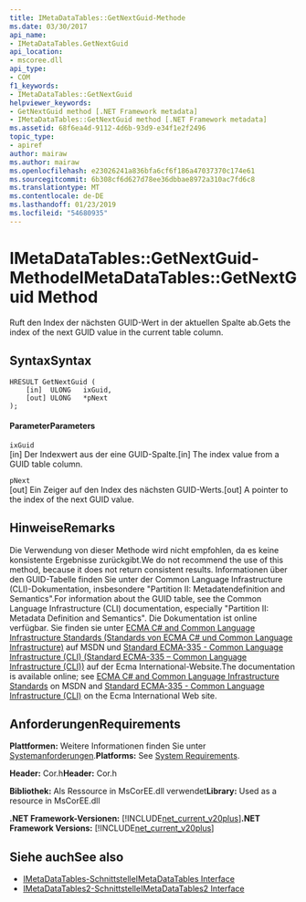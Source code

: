 ```yaml
---
title: IMetaDataTables::GetNextGuid-Methode
ms.date: 03/30/2017
api_name:
- IMetaDataTables.GetNextGuid
api_location:
- mscoree.dll
api_type:
- COM
f1_keywords:
- IMetaDataTables::GetNextGuid
helpviewer_keywords:
- GetNextGuid method [.NET Framework metadata]
- IMetaDataTables::GetNextGuid method [.NET Framework metadata]
ms.assetid: 68f6ea4d-9112-4d6b-93d9-e34f1e2f2496
topic_type:
- apiref
author: mairaw
ms.author: mairaw
ms.openlocfilehash: e23026241a836bfa6cf6f186a47037370c174e61
ms.sourcegitcommit: 6b308cf6d627d78ee36dbbae8972a310ac7fd6c8
ms.translationtype: MT
ms.contentlocale: de-DE
ms.lasthandoff: 01/23/2019
ms.locfileid: "54680935"
---
```

# <a name="imetadatatablesgetnextguid-method"></a><span data-ttu-id="18d95-102">IMetaDataTables::GetNextGuid-Methode</span><span class="sxs-lookup"><span data-stu-id="18d95-102">IMetaDataTables::GetNextGuid Method</span></span>
<span data-ttu-id="18d95-103">Ruft den Index der nächsten GUID-Wert in der aktuellen Spalte ab.</span><span class="sxs-lookup"><span data-stu-id="18d95-103">Gets the index of the next GUID value in the current table column.</span></span>  
  
## <a name="syntax"></a><span data-ttu-id="18d95-104">Syntax</span><span class="sxs-lookup"><span data-stu-id="18d95-104">Syntax</span></span>  
  
```  
HRESULT GetNextGuid (  
    [in]  ULONG   ixGuid,  
    [out] ULONG   *pNext  
);  
```  
  
#### <a name="parameters"></a><span data-ttu-id="18d95-105">Parameter</span><span class="sxs-lookup"><span data-stu-id="18d95-105">Parameters</span></span>  
 `ixGuid`  
 <span data-ttu-id="18d95-106">[in] Der Indexwert aus der eine GUID-Spalte.</span><span class="sxs-lookup"><span data-stu-id="18d95-106">[in] The index value from a GUID table column.</span></span>  
  
 `pNext`  
 <span data-ttu-id="18d95-107">[out] Ein Zeiger auf den Index des nächsten GUID-Werts.</span><span class="sxs-lookup"><span data-stu-id="18d95-107">[out] A pointer to the index of the next GUID value.</span></span>  
  
## <a name="remarks"></a><span data-ttu-id="18d95-108">Hinweise</span><span class="sxs-lookup"><span data-stu-id="18d95-108">Remarks</span></span>  
 <span data-ttu-id="18d95-109">Die Verwendung von dieser Methode wird nicht empfohlen, da es keine konsistente Ergebnisse zurückgibt.</span><span class="sxs-lookup"><span data-stu-id="18d95-109">We do not recommend the use of this method, because it does not return consistent results.</span></span> <span data-ttu-id="18d95-110">Informationen über den GUID-Tabelle finden Sie unter der Common Language Infrastructure (CLI)-Dokumentation, insbesondere "Partition II: Metadatendefinition and Semantics".</span><span class="sxs-lookup"><span data-stu-id="18d95-110">For information about the GUID table, see the Common Language Infrastructure (CLI) documentation, especially "Partition II: Metadata Definition and Semantics".</span></span> <span data-ttu-id="18d95-111">Die Dokumentation ist online verfügbar. Sie finden sie unter [ECMA C# and Common Language Infrastructure Standards (Standards von ECMA C# und Common Language Infrastructure)](https://go.microsoft.com/fwlink/?LinkID=99212) auf MSDN und [Standard ECMA-335 - Common Language Infrastructure (CLI) (Standard ECMA-335 – Common Language Infrastructure (CLI))](https://go.microsoft.com/fwlink/?LinkID=65552) auf der Ecma International-Website.</span><span class="sxs-lookup"><span data-stu-id="18d95-111">The documentation is available online; see [ECMA C# and Common Language Infrastructure Standards](https://go.microsoft.com/fwlink/?LinkID=99212) on MSDN and [Standard ECMA-335 - Common Language Infrastructure (CLI)](https://go.microsoft.com/fwlink/?LinkID=65552) on the Ecma International Web site.</span></span>  
  
## <a name="requirements"></a><span data-ttu-id="18d95-112">Anforderungen</span><span class="sxs-lookup"><span data-stu-id="18d95-112">Requirements</span></span>  
 <span data-ttu-id="18d95-113">**Plattformen:** Weitere Informationen finden Sie unter [Systemanforderungen](../../../../docs/framework/get-started/system-requirements.md).</span><span class="sxs-lookup"><span data-stu-id="18d95-113">**Platforms:** See [System Requirements](../../../../docs/framework/get-started/system-requirements.md).</span></span>  
  
 <span data-ttu-id="18d95-114">**Header:** Cor.h</span><span class="sxs-lookup"><span data-stu-id="18d95-114">**Header:** Cor.h</span></span>  
  
 <span data-ttu-id="18d95-115">**Bibliothek:** Als Ressource in MsCorEE.dll verwendet</span><span class="sxs-lookup"><span data-stu-id="18d95-115">**Library:** Used as a resource in MsCorEE.dll</span></span>  
  
 <span data-ttu-id="18d95-116">**.NET Framework-Versionen:** [!INCLUDE[net_current_v20plus](../../../../includes/net-current-v20plus-md.md)]</span><span class="sxs-lookup"><span data-stu-id="18d95-116">**.NET Framework Versions:** [!INCLUDE[net_current_v20plus](../../../../includes/net-current-v20plus-md.md)]</span></span>  
  
## <a name="see-also"></a><span data-ttu-id="18d95-117">Siehe auch</span><span class="sxs-lookup"><span data-stu-id="18d95-117">See also</span></span>
- [<span data-ttu-id="18d95-118">IMetaDataTables-Schnittstelle</span><span class="sxs-lookup"><span data-stu-id="18d95-118">IMetaDataTables Interface</span></span>](../../../../docs/framework/unmanaged-api/metadata/imetadatatables-interface.md)
- [<span data-ttu-id="18d95-119">IMetaDataTables2-Schnittstelle</span><span class="sxs-lookup"><span data-stu-id="18d95-119">IMetaDataTables2 Interface</span></span>](../../../../docs/framework/unmanaged-api/metadata/imetadatatables2-interface.md)
